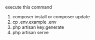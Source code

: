 execute this command
1. composer install or composer update
2. cp .env.example .env
4. php artisan key:generate
5. php artisan serve
